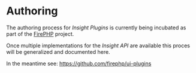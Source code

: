 Authoring
=========

The authoring process for _Insight Plugins_ is currently being incubated as part of the
[FirePHP](http://reference.developercompanion.com/#/Tools/FirePHPCompanion/Introduction/) project.

Once multiple implementations for the _Insight API_ are available this proces will be generalized and documented here.

In the meantime see: https://github.com/firephp/ui-plugins
